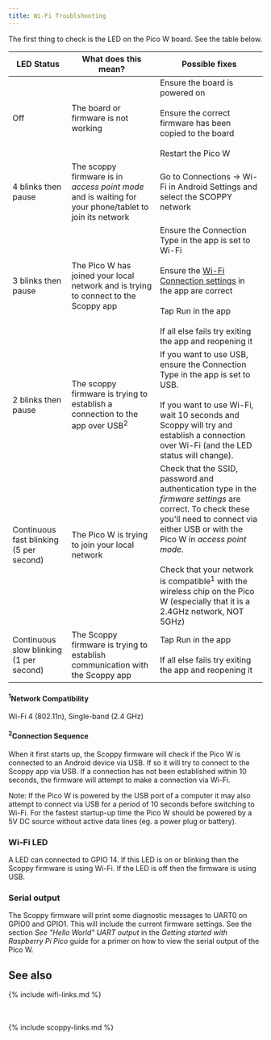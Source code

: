 ```yaml
---
title: Wi-Fi Troublshooting
---
```


The first thing to check is the LED on the Pico W board. See the table below.

|LED Status|What does this mean?|Possible fixes 
|---|------|--------------
|Off|The board or firmware is not working|Ensure the board is powered on<br><br>Ensure the correct firmware has been copied to the board<br><br>Restart the Pico W
|4 blinks then pause|The scoppy firmware is in *access point mode* and is waiting for your phone/tablet to join its network|Go to Connections -> Wi-Fi in Android Settings and select the SCOPPY network
|3 blinks then pause|The Pico W has joined your local network and is trying to connect to the Scoppy app|Ensure the Connection Type in the app is set to Wi-Fi<br><br>Ensure the [Wi-Fi Connection settings](../app-help/WiFi-Connection-Settings) in the app are correct<br><br>Tap Run in the app<br><br>If all else fails try exiting the app and reopening it
|2 blinks then pause|The scoppy firmware is trying to establish a connection to the app over USB<sup>2</sup>|If you want to use USB, ensure the Connection Type in the app is set to USB.<br><br>If you want to use Wi-Fi, wait 10 seconds and Scoppy will try and establish a connection over Wi-Fi (and the LED status will change). 
|Continuous fast blinking (5 per second)|The Pico W is trying to join your local network|Check that the SSID, password and authentication type in the _firmware settings_ are correct. To check these you'll need to connect via either USB or with the Pico W in _access point mode_.<br><br>Check that your network is compatible<sup>1</sup> with the wireless chip on the Pico W (especially that it is a 2.4GHz network, NOT 5GHz)
|Continuous slow blinking (1 per second)|The Scoppy firmware is trying to establish communication with the Scoppy app|Tap Run in the app<br><br>If all else fails try exiting the app and reopening it

#### <sup>1</sup>Network Compatibility

Wi-Fi 4 (802.11n), Single-band (2.4 GHz)

#### <sup>2</sup>Connection Sequence

When it first starts up, the Scoppy firmware will check if the Pico W is connected to an Android device via USB. If so it will try to connect to the Scoppy app
via USB. If a connection has not been established within 10 seconds, the firmware will attempt to make a connection via Wi-Fi.

Note: If the Pico W is powered by the USB port of a computer it may also attempt to connect via USB for a period of 10 seconds before switching to Wi-Fi. For the
fastest startup-up time the Pico W should be powered by a 5V DC source without active data lines (eg. a power plug or battery).

### Wi-Fi LED ###

A LED can connected to GPIO 14. If this LED is on or blinking then the Scoppy firmware is using Wi-Fi. If the LED is off then the firmware is using USB. 

### Serial output

The Scoppy firmware will print some diagnostic messages to UART0 on GPIO0 and GPIO1. This will include the current firmware settings. See the section _See "Hello World" UART output_ in the _Getting started with Raspberry Pi Pico_ guide for a primer on how to view the serial output of the Pico W.

## See also
{% include wifi-links.md %}

<br>
<br>
{% include scoppy-links.md %}
